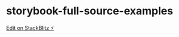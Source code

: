 # storybook-full-source-examples

[Edit on StackBlitz ⚡️](https://stackblitz.com/edit/github-eeqtnm)